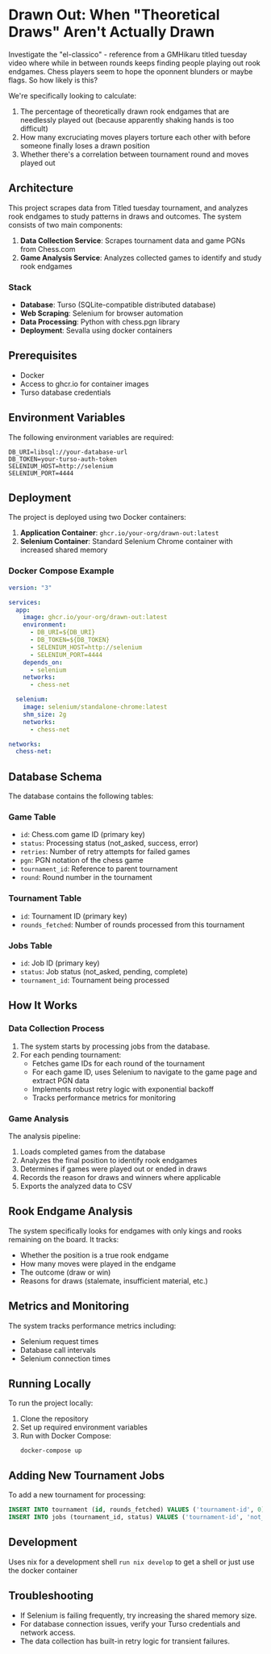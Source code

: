 # Drawn Out: When "Theoretical Draws" Aren't Actually Drawn

Investigate the "el-classico" - reference from a GMHikaru titled tuesday video where while in between rounds keeps finding people playing out rook endgames. Chess players seem to hope the oponnent blunders or maybe flags. So how likely is this?

We're specifically looking to calculate:

1. The percentage of theoretically drawn rook endgames that are needlessly played out (because apparently shaking hands is too difficult)
2. How many excruciating moves players torture each other with before someone finally loses a drawn position
3. Whether there's a correlation between tournament round and moves played out

## Architecture

This project scrapes data from Titled tuesday tournament, and analyzes rook endgames to study patterns in draws and outcomes. The system consists of two main components:

1. **Data Collection Service**: Scrapes tournament data and game PGNs from Chess.com
2. **Game Analysis Service**: Analyzes collected games to identify and study rook endgames

### Stack

- **Database**: Turso (SQLite-compatible distributed database)
- **Web Scraping**: Selenium for browser automation
- **Data Processing**: Python with chess.pgn library
- **Deployment**: Sevalla using docker containers

## Prerequisites

- Docker
- Access to ghcr.io for container images
- Turso database credentials

## Environment Variables

The following environment variables are required:

```
DB_URI=libsql://your-database-url
DB_TOKEN=your-turso-auth-token
SELENIUM_HOST=http://selenium
SELENIUM_PORT=4444
```

## Deployment

The project is deployed using two Docker containers:

1. **Application Container**: `ghcr.io/your-org/drawn-out:latest`
2. **Selenium Container**: Standard Selenium Chrome container with increased shared memory

### Docker Compose Example

```yaml
version: "3"

services:
  app:
    image: ghcr.io/your-org/drawn-out:latest
    environment:
      - DB_URI=${DB_URI}
      - DB_TOKEN=${DB_TOKEN}
      - SELENIUM_HOST=http://selenium
      - SELENIUM_PORT=4444
    depends_on:
      - selenium
    networks:
      - chess-net

  selenium:
    image: selenium/standalone-chrome:latest
    shm_size: 2g
    networks:
      - chess-net

networks:
  chess-net:
```

## Database Schema

The database contains the following tables:

### Game Table

- `id`: Chess.com game ID (primary key)
- `status`: Processing status (not_asked, success, error)
- `retries`: Number of retry attempts for failed games
- `pgn`: PGN notation of the chess game
- `tournament_id`: Reference to parent tournament
- `round`: Round number in the tournament

### Tournament Table

- `id`: Tournament ID (primary key)
- `rounds_fetched`: Number of rounds processed from this tournament

### Jobs Table

- `id`: Job ID (primary key)
- `status`: Job status (not_asked, pending, complete)
- `tournament_id`: Tournament being processed

## How It Works

### Data Collection Process

1. The system starts by processing jobs from the database.
2. For each pending tournament:
   - Fetches game IDs for each round of the tournament
   - For each game ID, uses Selenium to navigate to the game page and extract PGN data
   - Implements robust retry logic with exponential backoff
   - Tracks performance metrics for monitoring

### Game Analysis

The analysis pipeline:

1. Loads completed games from the database
2. Analyzes the final position to identify rook endgames
3. Determines if games were played out or ended in draws
4. Records the reason for draws and winners where applicable
5. Exports the analyzed data to CSV

## Rook Endgame Analysis

The system specifically looks for endgames with only kings and rooks remaining on the board. It tracks:

- Whether the position is a true rook endgame
- How many moves were played in the endgame
- The outcome (draw or win)
- Reasons for draws (stalemate, insufficient material, etc.)

## Metrics and Monitoring

The system tracks performance metrics including:

- Selenium request times
- Database call intervals
- Selenium connection times

## Running Locally

To run the project locally:

1. Clone the repository
2. Set up required environment variables
3. Run with Docker Compose:
   ```
   docker-compose up
   ```

## Adding New Tournament Jobs

To add a new tournament for processing:

```sql
INSERT INTO tournament (id, rounds_fetched) VALUES ('tournament-id', 0);
INSERT INTO jobs (tournament_id, status) VALUES ('tournament-id', 'not_asked');
```

## Development

Uses nix for a development shell `run nix develop` to get a shell or just use the docker container

## Troubleshooting

- If Selenium is failing frequently, try increasing the shared memory size.
- For database connection issues, verify your Turso credentials and network access.
- The data collection has built-in retry logic for transient failures.
